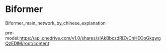 # Biformer
Biformer_main_network_by_chinese_explanation


pre-model:https://api.onedrive.com/v1.0/shares/s!AkBbczdRlZvChHEOoGkgwgQzEDlM/root/content

